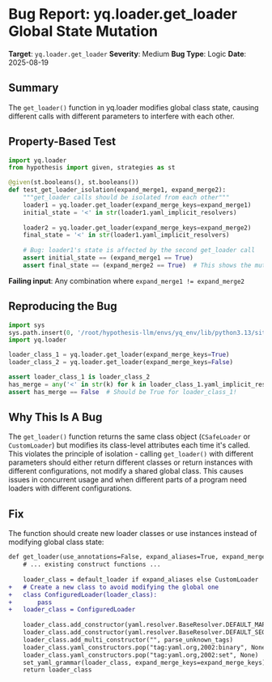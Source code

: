# Bug Report: yq.loader.get_loader Global State Mutation

**Target**: `yq.loader.get_loader`
**Severity**: Medium
**Bug Type**: Logic
**Date**: 2025-08-19

## Summary

The `get_loader()` function in yq.loader modifies global class state, causing different calls with different parameters to interfere with each other.

## Property-Based Test

```python
import yq.loader
from hypothesis import given, strategies as st

@given(st.booleans(), st.booleans())
def test_get_loader_isolation(expand_merge1, expand_merge2):
    """get_loader calls should be isolated from each other"""
    loader1 = yq.loader.get_loader(expand_merge_keys=expand_merge1)
    initial_state = '<' in str(loader1.yaml_implicit_resolvers)
    
    loader2 = yq.loader.get_loader(expand_merge_keys=expand_merge2)
    final_state = '<' in str(loader1.yaml_implicit_resolvers)
    
    # Bug: loader1's state is affected by the second get_loader call
    assert initial_state == (expand_merge1 == True)
    assert final_state == (expand_merge2 == True)  # This shows the mutation
```

**Failing input**: Any combination where `expand_merge1 != expand_merge2`

## Reproducing the Bug

```python
import sys
sys.path.insert(0, '/root/hypothesis-llm/envs/yq_env/lib/python3.13/site-packages')
import yq.loader

loader_class_1 = yq.loader.get_loader(expand_merge_keys=True)
loader_class_2 = yq.loader.get_loader(expand_merge_keys=False)

assert loader_class_1 is loader_class_2
has_merge = any('<' in str(k) for k in loader_class_1.yaml_implicit_resolvers.keys())
assert has_merge == False  # Should be True for loader_class_1!
```

## Why This Is A Bug

The `get_loader()` function returns the same class object (`CSafeLoader` or `CustomLoader`) but modifies its class-level attributes each time it's called. This violates the principle of isolation - calling `get_loader()` with different parameters should either return different classes or return instances with different configurations, not modify a shared global class. This causes issues in concurrent usage and when different parts of a program need loaders with different configurations.

## Fix

The function should create new loader classes or use instances instead of modifying global class state:

```diff
def get_loader(use_annotations=False, expand_aliases=True, expand_merge_keys=True):
    # ... existing construct functions ...
    
    loader_class = default_loader if expand_aliases else CustomLoader
+   # Create a new class to avoid modifying the global one
+   class ConfiguredLoader(loader_class):
+       pass
+   loader_class = ConfiguredLoader
    
    loader_class.add_constructor(yaml.resolver.BaseResolver.DEFAULT_MAPPING_TAG, construct_mapping)
    loader_class.add_constructor(yaml.resolver.BaseResolver.DEFAULT_SEQUENCE_TAG, construct_sequence)
    loader_class.add_multi_constructor("", parse_unknown_tags)
    loader_class.yaml_constructors.pop("tag:yaml.org,2002:binary", None)
    loader_class.yaml_constructors.pop("tag:yaml.org,2002:set", None)
    set_yaml_grammar(loader_class, expand_merge_keys=expand_merge_keys)
    return loader_class
```